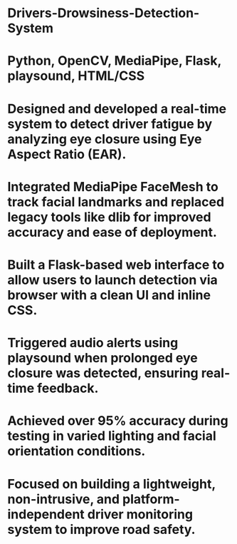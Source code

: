 # Drivers-Drowsiness-Detection-System

# Python, OpenCV, MediaPipe, Flask, playsound, HTML/CSS


# Designed and developed a real-time system to detect driver fatigue by analyzing eye closure using Eye Aspect Ratio (EAR).

# Integrated MediaPipe FaceMesh to track facial landmarks and replaced legacy tools like dlib for improved accuracy and ease of deployment.

# Built a Flask-based web interface to allow users to launch detection via browser with a clean UI and inline CSS.

# Triggered audio alerts using playsound when prolonged eye closure was detected, ensuring real-time feedback.

# Achieved over 95% accuracy during testing in varied lighting and facial orientation conditions.

# Focused on building a lightweight, non-intrusive, and platform-independent driver monitoring system to improve road safety.
